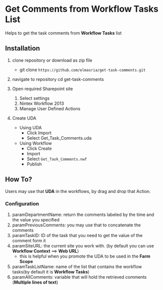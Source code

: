 # Get Comments from Workflow Tasks List

Helps to get the task comments from **Workflow Tasks** list


## Installation

1. clone repository or download as zip file
	* git clone ```https://github.com/elmasria/get-task-comments.git```

2. navigate to repository cd get-task-comments

3. Open required Sharepoint site

	1. Select settings
	2. Nintex Workflow 2013
	3. Manage User Defined Actions

4. Create UDA
	* Using UDA
		* Click Import
		* Select Get_Task_Comments.uda
	* Using Workflow
		* Click Create
		* Import
		* Select ```Get_Task_Comments.nwf```
		* Publish

## How To?

Users may use that **UDA** in the workflows, by drag and drop that Action.

### Configuration

1. paramDepartmentName: return the comments labeled by the time and the value you specified
2. paramPreviousComments: you may use that to concatenate the comments
3. paramTaskID: ID of the task that you need to get the value of the comment form it
4. paramSiteURL: the current site you work with. (by default you can use **Workflow Context** ==> **Web URL**)
	* this is helpful when you promote the UDA to be used in the **Farm Scope**
5. paramTaskListName: name of the list that contains the workflow tasks(by default it is  **Workflow Tasks**)
6. paramAllComments: variable that will hold the retrieved comments (**Multiple lines of text**)